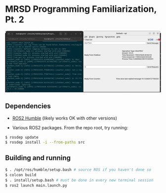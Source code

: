 # MRSD Programming Familiarization, Pt. 2
![Screenshot of functionality](screenshot.png)

## Dependencies

- [ROS2 Humble](https://docs.ros.org/en/humble/Installation/Ubuntu-Install-Debians.html) (likely works OK with other versions)

- Various ROS2 packages. From the repo root, try running:

```bash
$ rosdep update
$ rosdep install -i --from-paths src
```

## Building and running

```bash
$ . /opt/ros/humble/setup.bash # source ROS if you haven't done so
$ colcon build
$ . install/setup.bash # must be done in every new terminal session
$ ros2 launch main.launch.py
```
